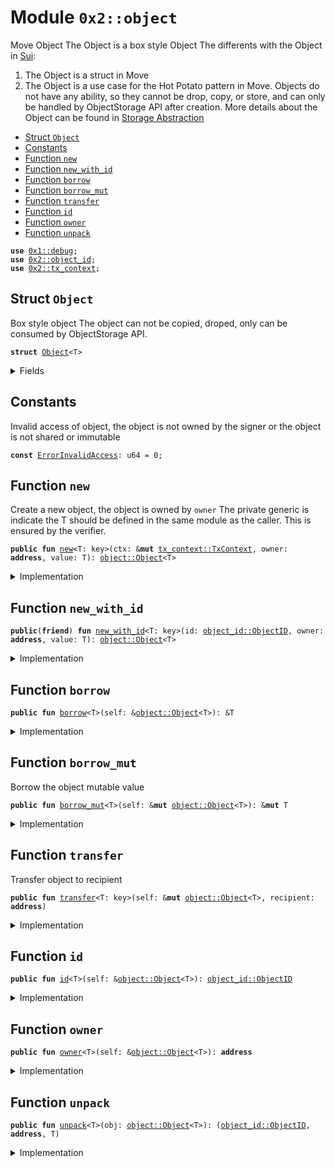 
<a name="0x2_object"></a>

# Module `0x2::object`

Move Object
The Object is a box style Object
The differents with the Object in [Sui](https://github.com/MystenLabs/sui/blob/598f106ef5fbdfbe1b644236f0caf46c94f4d1b7/crates/sui-framework/sources/object.move#L75):
1. The Object is a struct in Move
2. The Object is a use case for the Hot Potato pattern in Move. Objects do not have any ability, so they cannot be drop, copy, or store, and can only be handled by ObjectStorage API after creation.
More details about the Object can be found in [Storage Abstraction](https://github.com/rooch-network/rooch/blob/main/docs/design/storage_abstraction.md)


-  [Struct `Object`](#0x2_object_Object)
-  [Constants](#@Constants_0)
-  [Function `new`](#0x2_object_new)
-  [Function `new_with_id`](#0x2_object_new_with_id)
-  [Function `borrow`](#0x2_object_borrow)
-  [Function `borrow_mut`](#0x2_object_borrow_mut)
-  [Function `transfer`](#0x2_object_transfer)
-  [Function `id`](#0x2_object_id)
-  [Function `owner`](#0x2_object_owner)
-  [Function `unpack`](#0x2_object_unpack)


<pre><code><b>use</b> <a href="">0x1::debug</a>;
<b>use</b> <a href="object_id.md#0x2_object_id">0x2::object_id</a>;
<b>use</b> <a href="tx_context.md#0x2_tx_context">0x2::tx_context</a>;
</code></pre>



<a name="0x2_object_Object"></a>

## Struct `Object`

Box style object
The object can not be copied, droped, only can be consumed by ObjectStorage API.


<pre><code><b>struct</b> <a href="object.md#0x2_object_Object">Object</a>&lt;T&gt;
</code></pre>



<details>
<summary>Fields</summary>


<dl>
<dt>
<code>id: <a href="object_id.md#0x2_object_id_ObjectID">object_id::ObjectID</a></code>
</dt>
<dd>

</dd>
<dt>
<code>owner: <b>address</b></code>
</dt>
<dd>

</dd>
<dt>
<code>value: T</code>
</dt>
<dd>

</dd>
</dl>


</details>

<a name="@Constants_0"></a>

## Constants


<a name="0x2_object_ErrorInvalidAccess"></a>

Invalid access of object, the object is not owned by the signer or the object is not shared or immutable


<pre><code><b>const</b> <a href="object.md#0x2_object_ErrorInvalidAccess">ErrorInvalidAccess</a>: u64 = 0;
</code></pre>



<a name="0x2_object_new"></a>

## Function `new`

Create a new object, the object is owned by <code>owner</code>
The private generic is indicate the T should be defined in the same module as the caller. This is ensured by the verifier.


<pre><code><b>public</b> <b>fun</b> <a href="object.md#0x2_object_new">new</a>&lt;T: key&gt;(ctx: &<b>mut</b> <a href="tx_context.md#0x2_tx_context_TxContext">tx_context::TxContext</a>, owner: <b>address</b>, value: T): <a href="object.md#0x2_object_Object">object::Object</a>&lt;T&gt;
</code></pre>



<details>
<summary>Implementation</summary>


<pre><code><b>public</b> <b>fun</b> <a href="object.md#0x2_object_new">new</a>&lt;T: key&gt;(ctx: &<b>mut</b> TxContext, owner: <b>address</b>, value: T): <a href="object.md#0x2_object_Object">Object</a>&lt;T&gt; {
    <b>let</b> id = <a href="tx_context.md#0x2_tx_context_fresh_object_id">tx_context::fresh_object_id</a>(ctx);
    <b>let</b> obj = <a href="object.md#0x2_object_Object">Object</a>&lt;T&gt;{id, value, owner};
    //TODO after add <a href="event.md#0x2_event">event</a>, then remove the <a href="">debug</a> info
    <a href="_print">debug::print</a>(&obj);
    obj
}
</code></pre>



</details>

<a name="0x2_object_new_with_id"></a>

## Function `new_with_id`



<pre><code><b>public</b>(<b>friend</b>) <b>fun</b> <a href="object.md#0x2_object_new_with_id">new_with_id</a>&lt;T: key&gt;(id: <a href="object_id.md#0x2_object_id_ObjectID">object_id::ObjectID</a>, owner: <b>address</b>, value: T): <a href="object.md#0x2_object_Object">object::Object</a>&lt;T&gt;
</code></pre>



<details>
<summary>Implementation</summary>


<pre><code><b>public</b>(<b>friend</b>) <b>fun</b> <a href="object.md#0x2_object_new_with_id">new_with_id</a>&lt;T: key&gt;(id: ObjectID, owner: <b>address</b>, value: T): <a href="object.md#0x2_object_Object">Object</a>&lt;T&gt; {
    <a href="object.md#0x2_object_Object">Object</a>&lt;T&gt;{id, owner, value}
}
</code></pre>



</details>

<a name="0x2_object_borrow"></a>

## Function `borrow`



<pre><code><b>public</b> <b>fun</b> <a href="object.md#0x2_object_borrow">borrow</a>&lt;T&gt;(self: &<a href="object.md#0x2_object_Object">object::Object</a>&lt;T&gt;): &T
</code></pre>



<details>
<summary>Implementation</summary>


<pre><code><b>public</b> <b>fun</b> <a href="object.md#0x2_object_borrow">borrow</a>&lt;T&gt;(self: &<a href="object.md#0x2_object_Object">Object</a>&lt;T&gt;): &T {
    &self.value
}
</code></pre>



</details>

<a name="0x2_object_borrow_mut"></a>

## Function `borrow_mut`

Borrow the object mutable value


<pre><code><b>public</b> <b>fun</b> <a href="object.md#0x2_object_borrow_mut">borrow_mut</a>&lt;T&gt;(self: &<b>mut</b> <a href="object.md#0x2_object_Object">object::Object</a>&lt;T&gt;): &<b>mut</b> T
</code></pre>



<details>
<summary>Implementation</summary>


<pre><code><b>public</b> <b>fun</b> <a href="object.md#0x2_object_borrow_mut">borrow_mut</a>&lt;T&gt;(self: &<b>mut</b> <a href="object.md#0x2_object_Object">Object</a>&lt;T&gt;): &<b>mut</b> T {
    &<b>mut</b> self.value
}
</code></pre>



</details>

<a name="0x2_object_transfer"></a>

## Function `transfer`

Transfer object to recipient


<pre><code><b>public</b> <b>fun</b> <a href="object.md#0x2_object_transfer">transfer</a>&lt;T: key&gt;(self: &<b>mut</b> <a href="object.md#0x2_object_Object">object::Object</a>&lt;T&gt;, recipient: <b>address</b>)
</code></pre>



<details>
<summary>Implementation</summary>


<pre><code><b>public</b> <b>fun</b> <a href="object.md#0x2_object_transfer">transfer</a>&lt;T: key&gt;(self: &<b>mut</b> <a href="object.md#0x2_object_Object">Object</a>&lt;T&gt;, recipient: <b>address</b>) {
    self.owner = recipient;
}
</code></pre>



</details>

<a name="0x2_object_id"></a>

## Function `id`



<pre><code><b>public</b> <b>fun</b> <a href="object.md#0x2_object_id">id</a>&lt;T&gt;(self: &<a href="object.md#0x2_object_Object">object::Object</a>&lt;T&gt;): <a href="object_id.md#0x2_object_id_ObjectID">object_id::ObjectID</a>
</code></pre>



<details>
<summary>Implementation</summary>


<pre><code><b>public</b> <b>fun</b> <a href="object.md#0x2_object_id">id</a>&lt;T&gt;(self: &<a href="object.md#0x2_object_Object">Object</a>&lt;T&gt;): ObjectID {
    self.id
}
</code></pre>



</details>

<a name="0x2_object_owner"></a>

## Function `owner`



<pre><code><b>public</b> <b>fun</b> <a href="object.md#0x2_object_owner">owner</a>&lt;T&gt;(self: &<a href="object.md#0x2_object_Object">object::Object</a>&lt;T&gt;): <b>address</b>
</code></pre>



<details>
<summary>Implementation</summary>


<pre><code><b>public</b> <b>fun</b> <a href="object.md#0x2_object_owner">owner</a>&lt;T&gt;(self: &<a href="object.md#0x2_object_Object">Object</a>&lt;T&gt;): <b>address</b> {
    self.owner
}
</code></pre>



</details>

<a name="0x2_object_unpack"></a>

## Function `unpack`



<pre><code><b>public</b> <b>fun</b> <a href="object.md#0x2_object_unpack">unpack</a>&lt;T&gt;(obj: <a href="object.md#0x2_object_Object">object::Object</a>&lt;T&gt;): (<a href="object_id.md#0x2_object_id_ObjectID">object_id::ObjectID</a>, <b>address</b>, T)
</code></pre>



<details>
<summary>Implementation</summary>


<pre><code><b>public</b> <b>fun</b> <a href="object.md#0x2_object_unpack">unpack</a>&lt;T&gt;(obj: <a href="object.md#0x2_object_Object">Object</a>&lt;T&gt;): (ObjectID, <b>address</b>, T) {
    <b>let</b> <a href="object.md#0x2_object_Object">Object</a>{id, owner, value} = obj;
    (id, owner, value)
}
</code></pre>



</details>
